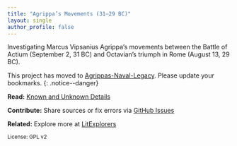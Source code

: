 ```yaml
---
title: "Agrippa’s Movements (31–29 BC)"
layout: single
author_profile: false
---
```


Investigating Marcus Vipsanius Agrippa’s movements between the Battle of Actium (September 2, 31 BC) and Octavian’s triumph in Rome (August 13, 29 BC).

This project has moved to [Agrippas-Naval-Legacy](https://davidrstansfield.github.io/Agrippas-Naval-Legacy/). Please update your bookmarks.
{: .notice--danger}

**Read:** [Known and Unknown Details](./actium_campaign)

**Contribute:** Share sources or fix errors via [GitHub Issues](https://github.com/davidrstansfield/Actium-Campaign/issues)

**Related:** Explore more at [LitExplorers](https://litexplorers.au)

<small>License: GPL v2</small>
